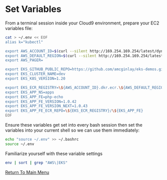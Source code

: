 # Set Variables

From a terminal session inside your Cloud9 environment, prepare your EC2 variables file:
```bash
cat > ~/.env << EOF
alias k="kubectl"                                                           # a common shortcut for the CLI

export AWS_ACCOUNT_ID=$(curl --silent http://169.254.169.254/latest/dynamic/instance-identity/document|grep accountId|awk -F\" '{print $4}')
export AWS_DEFAULT_REGION=$(curl --silent http://169.254.169.254/latest/meta-data/placement/region)
export AWS_PAGER=                                                           # intentionally blank

export EKS_GITHUB_PUBLIC_REPO=https://github.com/amcginlay/eks-demos.git    # if you fork this repo, change this!
export EKS_CLUSTER_NAME=dev
export EKS_K8S_VERSION=1.20

export EKS_ECR_REGISTRY=\${AWS_ACCOUNT_ID}.dkr.ecr.\${AWS_DEFAULT_REGION}.amazonaws.com
export EKS_APP_NS=apps
export EKS_APP_FE=php-echo
export EKS_APP_FE_VERSION=1.0.42
export EKS_APP_FE_VERSION_NEXT=1.0.43
export EKS_APP_FE_ECR_REPO=\${EKS_ECR_REGISTRY}/\${EKS_APP_FE}
EOF
```

Ensure these variables get set into every bash session then set the variables into your current shell so we can use them immediately:
```bash
echo "source ~/.env" >> ~/.bashrc
source ~/.env
```

Familiarize yourself with these variable settings
```bash
env | sort | grep "AWS\|EKS"
```

[Return To Main Menu](/README.md)
